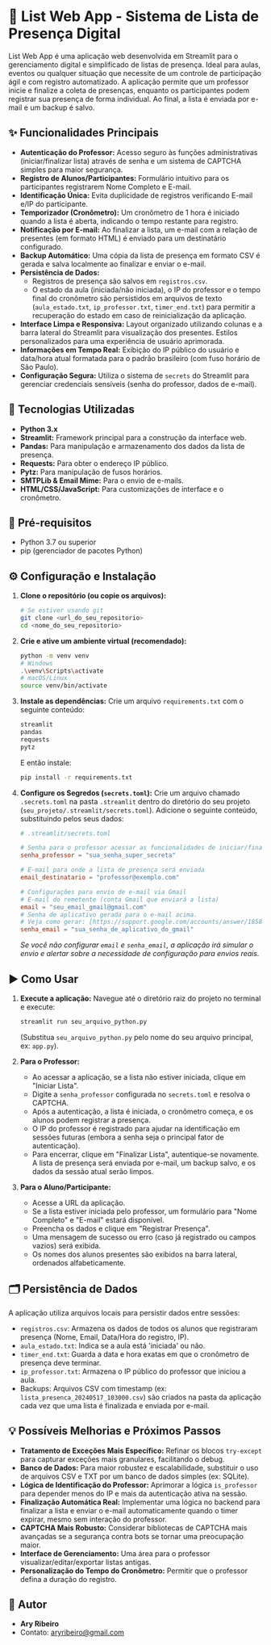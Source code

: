 
# 📝 List Web App - Sistema de Lista de Presença Digital

List Web App é uma aplicação web desenvolvida em Streamlit para o gerenciamento digital e simplificado de listas de presença. Ideal para aulas, eventos ou qualquer situação que necessite de um controle de participação ágil e com registro automatizado. A aplicação permite que um professor inicie e finalize a coleta de presenças, enquanto os participantes podem registrar sua presença de forma individual. Ao final, a lista é enviada por e-mail e um backup é salvo.

## ✨ Funcionalidades Principais

* **Autenticação do Professor:** Acesso seguro às funções administrativas (iniciar/finalizar lista) através de senha e um sistema de CAPTCHA simples para maior segurança.
* **Registro de Alunos/Participantes:** Formulário intuitivo para os participantes registrarem Nome Completo e E-mail.
* **Identificação Única:** Evita duplicidade de registros verificando E-mail e/IP do participante.
* **Temporizador (Cronômetro):** Um cronômetro de 1 hora é iniciado quando a lista é aberta, indicando o tempo restante para registro.
* **Notificação por E-mail:** Ao finalizar a lista, um e-mail com a relação de presentes (em formato HTML) é enviado para um destinatário configurado.
* **Backup Automático:** Uma cópia da lista de presença em formato CSV é gerada e salva localmente ao finalizar e enviar o e-mail.
* **Persistência de Dados:**
    * Registros de presença são salvos em `registros.csv`.
    * O estado da aula (iniciada/não iniciada), o IP do professor e o tempo final do cronômetro são persistidos em arquivos de texto (`aula_estado.txt`, `ip_professor.txt`, `timer_end.txt`) para permitir a recuperação do estado em caso de reinicialização da aplicação.
* **Interface Limpa e Responsiva:** Layout organizado utilizando colunas e a barra lateral do Streamlit para visualização dos presentes. Estilos personalizados para uma experiência de usuário aprimorada.
* **Informações em Tempo Real:** Exibição do IP público do usuário e data/hora atual formatada para o padrão brasileiro (com fuso horário de São Paulo).
* **Configuração Segura:** Utiliza o sistema de `secrets` do Streamlit para gerenciar credenciais sensíveis (senha do professor, dados de e-mail).

## 🚀 Tecnologias Utilizadas

* **Python 3.x**
* **Streamlit:** Framework principal para a construção da interface web.
* **Pandas:** Para manipulação e armazenamento dos dados da lista de presença.
* **Requests:** Para obter o endereço IP público.
* **Pytz:** Para manipulação de fusos horários.
* **SMTPLib & Email Mime:** Para o envio de e-mails.
* **HTML/CSS/JavaScript:** Para customizações de interface e o cronômetro.

## 🔧 Pré-requisitos

* Python 3.7 ou superior
* pip (gerenciador de pacotes Python)

## ⚙️ Configuração e Instalação

1.  **Clone o repositório (ou copie os arquivos):**
    ```bash
    # Se estiver usando git
    git clone <url_do_seu_repositorio>
    cd <nome_do_seu_repositorio>
    ```

2.  **Crie e ative um ambiente virtual (recomendado):**
    ```bash
    python -m venv venv
    # Windows
    .\venv\Scripts\activate
    # macOS/Linux
    source venv/bin/activate
    ```

3.  **Instale as dependências:**
    Crie um arquivo `requirements.txt` com o seguinte conteúdo:
    ```txt
    streamlit
    pandas
    requests
    pytz
    ```
    E então instale:
    ```bash
    pip install -r requirements.txt
    ```

4.  **Configure os Segredos (`secrets.toml`):**
    Crie um arquivo chamado `.secrets.toml` na pasta `.streamlit` dentro do diretório do seu projeto (`seu_projeto/.streamlit/secrets.toml`). Adicione o seguinte conteúdo, substituindo pelos seus dados:

    ```toml
    # .streamlit/secrets.toml

    # Senha para o professor acessar as funcionalidades de iniciar/finalizar lista
    senha_professor = "sua_senha_super_secreta"

    # E-mail para onde a lista de presença será enviada
    email_destinatario = "professor@exemplo.com"

    # Configurações para envio de e-mail via Gmail
    # E-mail do remetente (conta Gmail que enviará a lista)
    email = "seu_email_gmail@gmail.com"
    # Senha de aplicativo gerada para o e-mail acima.
    # Veja como gerar: [https://support.google.com/accounts/answer/185833](https://support.google.com/accounts/answer/185833)
    senha_email = "sua_senha_de_aplicativo_do_gmail"
    ```
    *Se você não configurar `email` e `senha_email`, a aplicação irá simular o envio e alertar sobre a necessidade de configuração para envios reais.*

## ▶️ Como Usar

1.  **Execute a aplicação:**
    Navegue até o diretório raiz do projeto no terminal e execute:
    ```bash
    streamlit run seu_arquivo_python.py
    ```
    (Substitua `seu_arquivo_python.py` pelo nome do seu arquivo principal, ex: `app.py`).

2.  **Para o Professor:**
    * Ao acessar a aplicação, se a lista não estiver iniciada, clique em "Iniciar Lista".
    * Digite a `senha_professor` configurada no `secrets.toml` e resolva o CAPTCHA.
    * Após a autenticação, a lista é iniciada, o cronômetro começa, e os alunos podem registrar a presença.
    * O IP do professor é registrado para ajudar na identificação em sessões futuras (embora a senha seja o principal fator de autenticação).
    * Para encerrar, clique em "Finalizar Lista", autentique-se novamente. A lista de presença será enviada por e-mail, um backup salvo, e os dados da sessão atual serão limpos.

3.  **Para o Aluno/Participante:**
    * Acesse a URL da aplicação.
    * Se a lista estiver iniciada pelo professor, um formulário para "Nome Completo" e "E-mail" estará disponível.
    * Preencha os dados e clique em "Registrar Presença".
    * Uma mensagem de sucesso ou erro (caso já registrado ou campos vazios) será exibida.
    * Os nomes dos alunos presentes são exibidos na barra lateral, ordenados alfabeticamente.

## 🗂️ Persistência de Dados

A aplicação utiliza arquivos locais para persistir dados entre sessões:

* `registros.csv`: Armazena os dados de todos os alunos que registraram presença (Nome, Email, Data/Hora do registro, IP).
* `aula_estado.txt`: Indica se a aula está 'iniciada' ou não.
* `timer_end.txt`: Guarda a data e hora exatas em que o cronômetro de presença deve terminar.
* `ip_professor.txt`: Armazena o IP público do professor que iniciou a aula.
* Backups: Arquivos CSV com timestamp (ex: `lista_presenca_20240517_103000.csv`) são criados na pasta da aplicação cada vez que uma lista é finalizada e enviada por e-mail.

## 💡 Possíveis Melhorias e Próximos Passos

* **Tratamento de Exceções Mais Específico:** Refinar os blocos `try-except` para capturar exceções mais granulares, facilitando o debug.
* **Banco de Dados:** Para maior robustez e escalabilidade, substituir o uso de arquivos CSV e TXT por um banco de dados simples (ex: SQLite).
* **Lógica de Identificação do Professor:** Aprimorar a lógica `is_professor` para depender menos do IP e mais da autenticação ativa na sessão.
* **Finalização Automática Real:** Implementar uma lógica no backend para finalizar a lista e enviar o e-mail automaticamente quando o timer expirar, mesmo sem interação do professor.
* **CAPTCHA Mais Robusto:** Considerar bibliotecas de CAPTCHA mais avançadas se a segurança contra bots se tornar uma preocupação maior.
* **Interface de Gerenciamento:** Uma área para o professor visualizar/editar/exportar listas antigas.
* **Personalização do Tempo do Cronômetro:** Permitir que o professor defina a duração do registro.

## 👤 Autor

* **Ary Ribeiro**
* Contato: [aryribeiro@gmail.com](mailto:aryribeiro@gmail.com)